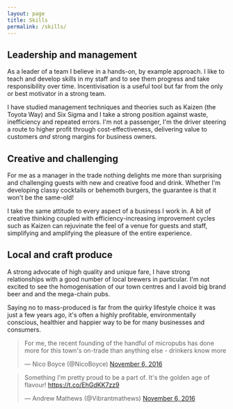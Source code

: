 ```yaml
---
layout: page
title: Skills
permalink: /skills/
---
```


## Leadership and management

As a leader of a team I believe in a hands-on, by example approach. I like to teach and develop skills in my staff and to see them progress and take responsibility over time. Incentivisation is a useful tool but far from the only or best motivator in a strong team.

I have studied management techniques and theories such as Kaizen (the Toyota Way) and Six Sigma and I take a strong position against waste, inefficiency and repeated errors. I'm not a passenger, I'm the driver steering a route to higher profit through cost-effectiveness, delivering value to customers *and* strong margins for business owners.

## Creative and challenging

For me as a manager in the trade nothing delights me more than surprising and challenging guests with new and creative food and drink. Whether I'm developing classy cocktails or behemoth burgers, the guarantee is that it won't be the same-old!

I take the same attitude to every aspect of a business I work in. A bit of creative thinking coupled with efficiency-increasing improvement cycles such as Kaizen can rejuvinate the feel of a venue for guests and staff, simplifying and amplifying the pleasure of the entire experience.

## Local and craft produce

A strong advocate of high quality and unique fare, I have strong relationships with a good number of local brewers in particular. I'm not excited to see the homogenisation of our town centres and I avoid big brand beer and and the mega-chain pubs.

Saying no to mass-produced is far from the quirky lifestyle choice it was just a few years ago, it's often a highly profitable, environmentally conscious, healthier and happier way to be for many businesses and consumers.

<blockquote class="twitter-tweet" data-lang="en"><p lang="en" dir="ltr">For me, the recent founding of the handful of micropubs has done more for this town&#39;s on-trade than anything else - drinkers know more</p>&mdash; Nico Boyce (@NicoBoyce) <a href="https://twitter.com/NicoBoyce/status/795287809703759872">November 6, 2016</a></blockquote>
<script async src="//platform.twitter.com/widgets.js" charset="utf-8"></script>

<blockquote class="twitter-tweet" data-lang="en"><p lang="en" dir="ltr">Something I&#39;m pretty proud to be a part of. It&#39;s the golden age of flavour! <a href="https://t.co/EhGdKK7zz9">https://t.co/EhGdKK7zz9</a></p>&mdash; Andrew Mathews (@Vibrantmathews) <a href="https://twitter.com/Vibrantmathews/status/795296964988534784">November 6, 2016</a></blockquote>
<script async src="//platform.twitter.com/widgets.js" charset="utf-8"></script>
